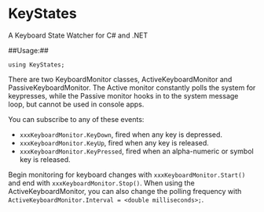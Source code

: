 KeyStates
=========

A Keyboard State Watcher for C# and .NET

##Usage:##

`using KeyStates;`

There are two KeyboardMonitor classes, ActiveKeyboardMonitor and PassiveKeyboardMonitor. The Active monitor constantly polls the system for keypresses, while the Passive monitor hooks in to the system message loop, but cannot be used in console apps.

You can subscribe to any of these events:
* `xxxKeyboardMonitor.KeyDown`, fired when any key is depressed.
* `xxxKeyboardMonitor.KeyUp`, fired when any key is released.
* `xxxKeyboardMonitor.KeyPressed`, fired when an alpha-numeric or symbol key is released.

Begin monitoring for keyboard changes with `xxxKeyboardMonitor.Start()` and end with `xxxKeyboardMonitor.Stop()`. When using the ActiveKeyboardMonitor, you can also change the polling frequency with `ActiveKeyboardMonitor.Interval = <double milliseconds>;`.
